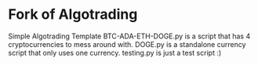 # Fork of Algotrading
Simple Algotrading Template
BTC-ADA-ETH-DOGE.py is a script that has 4 cryptocurrencies to mess around with.
DOGE.py is a standalone currency script that only uses one currency.
testing.py is just a test script :)
